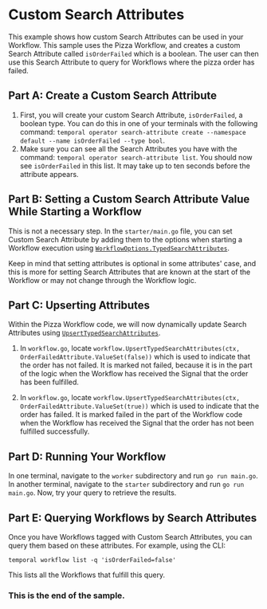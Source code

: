 # Custom Search Attributes

This example shows how custom Search Attributes can be used in your Workflow. This sample uses the Pizza Workflow, and creates a custom Search Attribute called `isOrderFailed` which is a boolean. The user can then use this Search Attribute to query for Workflows where the pizza order has failed.

## Part A: Create a Custom Search Attribute

1. First, you will create your custom Search Attribute, `isOrderFailed`, a boolean type. You can do this in one of your terminals with the following command: `temporal operator search-attribute create --namespace default --name isOrderFailed --type bool`.
2. Make sure you can see all the Search Attributes you have with the command: `temporal operator search-attribute list`. You should now see `isOrderFailed` in this list. It may take up to ten seconds before the attribute appears.

## Part B: Setting a Custom Search Attribute Value While Starting a Workflow

This is not a necessary step. In the `starter/main.go` file, you can set Custom Search Attribute by adding them to the options when starting a Workflow execution using [`WorkflowOptions.TypedSearchAttributes`](https://docs.temporal.io/dev-guide/go/observability#custom-search-attributes).

Keep in mind that setting attributes is optional in some attributes' case, and this is more for setting Search Attributes that are known at the start of the Workflow or may not change through the Workflow logic.

## Part C: Upserting Attributes

Within the Pizza Workflow code, we will now dynamically update Search Attributes using [`UpsertTypedSearchAttributes`](https://docs.temporal.io/dev-guide/go/observability#upsert-search-attributes).

1. In `workflow.go`, locate `workflow.UpsertTypedSearchAttributes(ctx, OrderFailedAttribute.ValueSet(false))` which is used to indicate that the order has not failed. It is marked not failed, because it is in the part of the logic when the Workflow has received the Signal that the order has been fulfilled.

2. In `workflow.go`, locate `workflow.UpsertTypedSearchAttributes(ctx, OrderFailedAttribute.ValueSet(true))` which is used to indicate that the order has failed. It is marked failed in the part of the Workflow code when the Workflow has received the Signal that the order has not been fulfilled successfully.

## Part D: Running Your Workflow

In one terminal, navigate to the `worker` subdirectory and run `go run main.go`. In another terminal, navigate to the `starter` subdirectory and run `go run main.go`. Now, try your query to retrieve the results.

## Part E: Querying Workflows by Search Attributes

Once you have Workflows tagged with Custom Search Attributes, you can query them based on these attributes. For example, using the CLI:

```shell
temporal workflow list -q 'isOrderFailed=false'
```

This lists all the Workflows that fulfill this query.



### This is the end of the sample.
